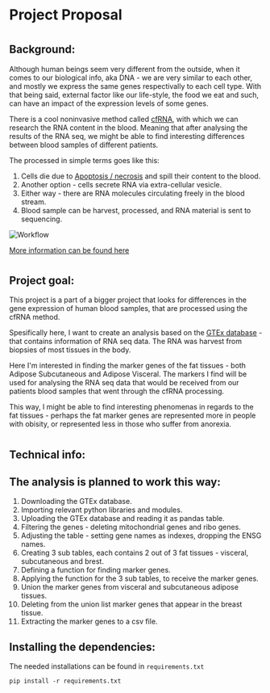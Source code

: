 # Project Proposal

#
## Background:

Although human beings seem very different from the outside, when it comes to our biological info, aka DNA - we are very similar to each other, and mostly we express the same genes respectivally to each cell type.
With that being said, external factor like our life-style, the food we eat and such, can have an impact of the expression levels of some genes. 

There is a cool noninvasive method called [cfRNA](https://www.illumina.com/science/genomics-research/articles/circulating-rna-sequencing-enables-noninvasive-monitoring-dynamic-changes-in-human-health.html), with which we can research the RNA content in the blood.
Meaning that after analysing the results of the RNA seq, we might be able to find interesting differences between blood samples of different patients.

The processed in simple terms goes like this:

1. Cells die due to [Apoptosis / necrosis](https://www.ncbi.nlm.nih.gov/pmc/articles/PMC1087413/) and spill their content to the blood.
2. Another option - cells secrete RNA via extra-cellular vesicle.
3. Either way - there are RNA molecules circulating freely in the blood stream.
4. Blood sample can be harvest, processed, and RNA material is sent to sequencing.

![Workflow](https://ars.els-cdn.com/content/image/1-s2.0-S1471491421000022-gr1_lrg.jpg)

[More information can be found here](https://www.sciencedirect.com/science/article/pii/S1471491421000022?via%3Dihub#f0005)

#
## Project goal:

This project is a part of a bigger project that looks for differences in the gene expression of human blood samples, that are processed using the cfRNA method.

Spesifically here, I want to create an analysis based on the [GTEx database](https://gtexportal.org/home/) - that contains information of RNA seq data. The RNA was harvest from biopsies of most tissues in the body.

Here I'm interested in finding the marker genes of the fat tissues - both Adipose Subcutaneous and Adipose Visceral.
The markers I find will be used for analysing the RNA seq data that would be received from our patients blood samples that went through the cfRNA processing.

This way, I might be able to find interesting phenomenas in regards to the fat tissues - perhaps the fat marker genes are represented more in people with obisity, or represented less in those who suffer from anorexia.

#
## Technical info:

## The analysis is planned to work this way:

1. Downloading the GTEx database.
2. Importing relevant python libraries and modules.
3. Uploading the GTEx database and reading it as pandas table.
4. Filtering the genes - deleting mitochondrial genes and ribo genes.
5. Adjusting the table - setting gene names as indexes, dropping the ENSG names.
6. Creating 3 sub tables, each contains 2 out of 3 fat tissues - visceral, subcutaneous and brest.
7. Defining a function for finding marker genes.
8. Applying the function for the 3 sub tables, to receive the marker genes.
9. Union the marker genes from visceral and subcutaneous adipose tissues.
10. Deleting from the union list marker genes that appear in the breast tissue.
11. Extracting the marker genes to a csv file.
    
## Installing the dependencies:
The needed installations can be found in `requirements.txt`
```
pip install -r requirements.txt
```




